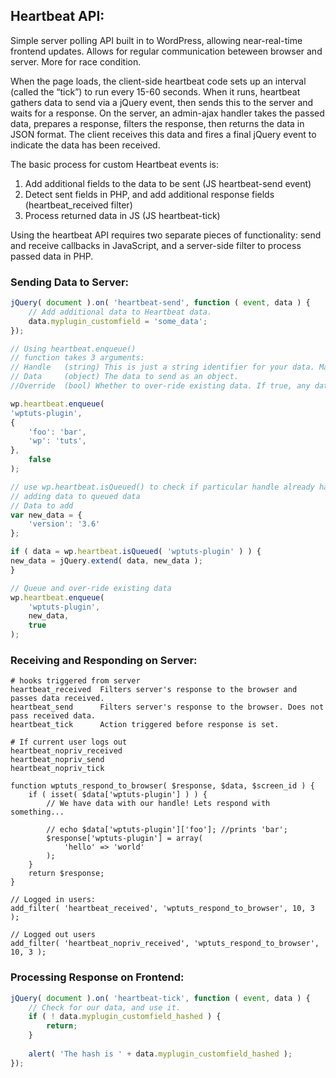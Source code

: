 ## Heartbeat API:
Simple server polling API built in to WordPress, allowing near-real-time frontend updates. Allows for regular communication beteween browser and server.
More for race condition.

When the page loads, the client-side heartbeat code sets up an interval (called the “tick”) to run every 15-60 seconds. 
When it runs, heartbeat gathers data to send via a jQuery event, then sends this to the server and waits for a response. 
On the server, an admin-ajax handler takes the passed data, prepares a response, filters the response, then returns the data in JSON format. 
The client receives this data and fires a final jQuery event to indicate the data has been received.

The basic process for custom Heartbeat events is:
1) Add additional fields to the data to be sent (JS heartbeat-send event)
2) Detect sent fields in PHP, and add additional response fields (heartbeat_received filter)
3) Process returned data in JS (JS heartbeat-tick)

Using the heartbeat API requires two separate pieces of functionality: send and receive callbacks in JavaScript, and a server-side filter to process passed data in PHP.

### Sending Data to Server:
```javascript
jQuery( document ).on( 'heartbeat-send', function ( event, data ) {
    // Add additional data to Heartbeat data.
    data.myplugin_customfield = 'some_data';
});

// Using heartbeat.enqueue()
// function takes 3 arguments:
// Handle   (string) This is just a string identifier for your data. Make sure it's unique.
// Data     (object) The data to send as an object.
//Override  (bool) Whether to over-ride existing data. If true, any data previously added with the provided handle is replaced.

wp.heartbeat.enqueue(
'wptuts-plugin',
{
	'foo': 'bar',
	'wp': 'tuts',
},
	false
);

// use wp.heartbeat.isQueued() to check if particular handle already has data waiting in queue
// adding data to queued data
// Data to add
var new_data = {
	'version': '3.6'
};

if ( data = wp.heartbeat.isQueued( 'wptuts-plugin' ) ) {
new_data = jQuery.extend( data, new_data );
}

// Queue and over-ride existing data
wp.heartbeat.enqueue(
	'wptuts-plugin',
	new_data,
	true
);
```

### Receiving and Responding on Server:
```
# hooks triggered from server
heartbeat_received	Filters server's response to the browser and passes data received.
heartbeat_send		Filters server's response to the browser. Does not pass received data.
heartbeat_tick		Action triggered before response is set.

# If current user logs out
heartbeat_nopriv_received
heartbeat_nopriv_send
heartbeat_nopriv_tick

function wptuts_respond_to_browser( $response, $data, $screen_id ) {
	if ( isset( $data['wptuts-plugin'] ) ) {
		// We have data with our handle! Lets respond with something...

		// echo $data['wptuts-plugin']['foo']; //prints 'bar';
		$response['wptuts-plugin'] = array(
			'hello' => 'world'
		);
	}
	return $response;
}

// Logged in users:
add_filter( 'heartbeat_received', 'wptuts_respond_to_browser', 10, 3 );

// Logged out users
add_filter( 'heartbeat_nopriv_received', 'wptuts_respond_to_browser', 10, 3 );
```

### Processing Response on Frontend:
```javascript
jQuery( document ).on( 'heartbeat-tick', function ( event, data ) {
    // Check for our data, and use it.
    if ( ! data.myplugin_customfield_hashed ) {
        return;
    }
 
    alert( 'The hash is ' + data.myplugin_customfield_hashed );
});
```
